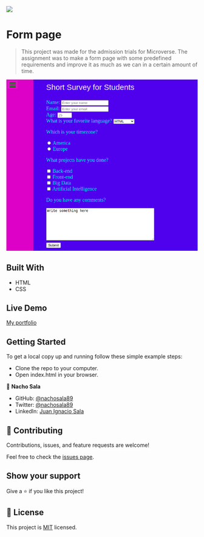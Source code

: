 ![](https://img.shields.io/badge/Microverse-blueviolet)

# Form page

> This project was made for the admission trials for Microverse. The assignment was to make a form page with some predefined requirements and improve it as much as we can in a certain amount of time.

![screenshot](./screenshot.png)


## Built With

- HTML
- CSS

## Live Demo

[My portfolio](https://nachosala89.github.io/admision-trial/)

## Getting Started

To get a local copy up and running follow these simple example steps:
- Clone the repo to your computer.
- Open index.html in your browser.

👤 **Nacho Sala**

- GitHub: [@nachosala89](https://github.com/nachosala89)
- Twitter: [@nachosala89](https://twitter.com/nachosala89)
- LinkedIn: [Juan Ignacio Sala](https://www.linkedin.com/in/juan-ignacio-sala)

## 🤝 Contributing

Contributions, issues, and feature requests are welcome!

Feel free to check the [issues page](../../issues/).

## Show your support

Give a ⭐️ if you like this project!


## 📝 License

This project is [MIT](./MIT.md) licensed.